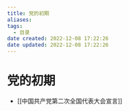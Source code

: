 ```yaml
---
title: 党的初期
aliases:
tags:
  - 目录
date created: 2022-12-08 17:22:26
date updated: 2022-12-08 17:22:26
---
```


# 党的初期

- [[中国共产党第二次全国代表大会宣言]]
